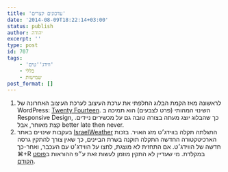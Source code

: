 ```yaml
---
title: 'עדכונים קצרים'
date: '2014-08-09T18:22:14+03:00'
status: publish
author: יהודה
excerpt: ''
type: post
id: 707
tags:
    - 'ווידג''טים'
    - כללי
    - שמישות
post_format: []
---
```

1. לראשונה מאז הקמת הבלוג החלפתי את ערכת העיצוב לערכת העיצוב האחרונה של WordPress: [Twenty Fourteen](http://wordpress.org/themes/twentyfourteen). השינוי המהותי (פרט לצבעים) הוא תמיכה ב Responsive Design, כך שהבלוג יוצג מעתה בצורה טובה גם על מכשירים ניידים. קצת מאוחר, אבל better late then never.
2. בעקבות שינויים באתר [IsraelWeather](http://www.israelweather.co.il/) התגלתה תקלה בווידג׳ט מזג האויר. בזכות הארכיטקטורה החדשה התקלה תוקנה בשרת הביינים, כך שאין צורך להתקין גרסה חדשה של הווידג׳ט. אם התחזית לא מוצגת, לחצו על הווידג׳ט עם העכבר, ואחר-כך ⌘+R במקלדת. מי שעדיין לא התקין מוזמן לעשות זאת ע״פ ההוראות ב[פוסט הקודם](http://yehudab.com/blog/2014/06/weather-il-2-3/).
